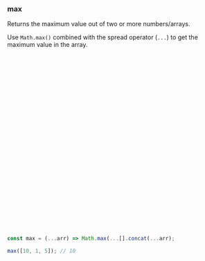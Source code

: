 ### max

Returns the maximum value out of two or more numbers/arrays.

Use `Math.max()` combined with the spread operator (`...`) to get the maximum value in the array.

```js






























const max = (...arr) => Math.max(...[].concat(...arr);
```

```js
max([10, 1, 5]); // 10
```
